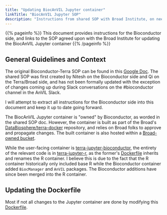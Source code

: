 ```yaml
---
title: "Updating BiocAnVIL Jupyter container"
linkTitle: "BiocAnVIL Jupyter SOP"
description: "Instructions from shared SOP with Broad Institute, on needed process to update BiocAnVIL Jupyter container"
---
```


{{% pageinfo %}}
This document provides instructions for the Bioconductor side, and links to the SOP agreed upon with the Broad Institute for updating the BiocAnVIL Jupyter container
{{% /pageinfo %}}


## General Guidelines and Context

The original Bioconductor-Terra SOP can be found in this [Google Doc](https://docs.google.com/document/d/1-TVfD9GisifdgB9rjM5Q2ieCri1NPEC8cgHZTy8fWeo/edit?usp=sharing). The shared SOP was first created by Nitesh on the Bioconductor side and Qi on the Terra/Broad side, and has not been formally updated with the exception of changes coming up during Slack conversations on the #bioconductor channel in the AnVIL Slack.

I will attempt to extract all instructions for the Bioconductor side into this document and keep it up to date going forward.

The BiocAnVIL Jupyter container is "owned" by Bioconductor, as worded in the shared SOP doc. However, the container is built as part of the Broad's [DataBiosphere/terra-docker](https://github.com/DataBiosphere/terra-docker) repository, and relies on Broad folks to approve and propagate changes. The built container is also hosted within a [Broad-owned bucket](https://console.cloud.google.com/gcr/images/broad-dsp-gcr-public/US/terra-jupyter-bioconductor). 

While the user-facing container is [terra-jupyter-bioconductor](https://github.com/DataBiosphere/terra-docker/blob/master/terra-jupyter-bioconductor/), the entirety of the relevant code is in [terra-jupyter-r](https://github.com/DataBiosphere/terra-docker/blob/master/terra-jupyter-r), as the former's [Dockerfile](https://github.com/DataBiosphere/terra-docker/blob/master/terra-jupyter-bioconductor/Dockerfile) inherits and renames the R container. I believe this is due to the fact that the R container historically only included base R while the Bioconductor container added `BiocManager` and `AnVIL` packages. The Bioconductor additions have since been merged into the R container.

## Updating the Dockerfile

Most if not all changes to the Jupyter container are done by modifying this [Dockerfile](https://github.com/DataBiosphere/terra-docker/blob/master/terra-jupyter-r/Dockerfile).





